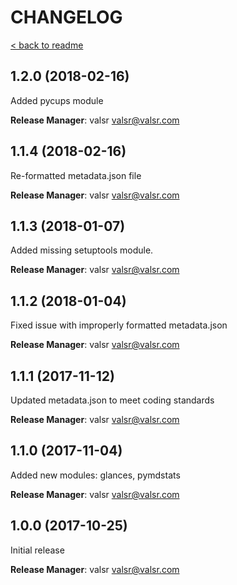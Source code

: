# CHANGELOG

[< back to readme](README.md)

## 1.2.0 (2018-02-16)

Added pycups module

**Release Manager**: valsr <valsr@valsr.com>

## 1.1.4 (2018-02-16)

Re-formatted metadata.json file

**Release Manager**: valsr <valsr@valsr.com>

## 1.1.3 (2018-01-07)

Added missing setuptools module.

**Release Manager**: valsr <valsr@valsr.com>

## 1.1.2 (2018-01-04)

Fixed issue with improperly formatted metadata.json

**Release Manager**: valsr <valsr@valsr.com>

## 1.1.1 (2017-11-12)

Updated metadata.json to meet coding standards

**Release Manager**: valsr <valsr@valsr.com>

## 1.1.0 (2017-11-04)

Added new modules: glances, pymdstats

**Release Manager**: valsr <valsr@valsr.com>

## 1.0.0 (2017-10-25)

Initial release

**Release Manager**: valsr <valsr@valsr.com>
